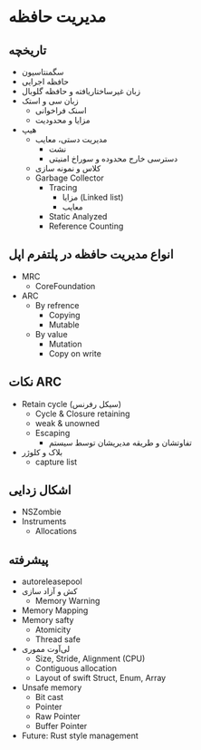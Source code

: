 # مدیریت حافظه

## تاریخچه

- سگمنتاسیون
- حافظه اجرایی
- زبان غیرساختاریافته و حافظه گلوبال
- زبان سی و استک
  - اسنک فراخوانی
  - مزایا و محدودیت
- هیپ
  - مدیریت دستی، معایب
    - نشت
    - دسترسی خارج محدوده و سوراخ امنیتی
  - کلاس و نمونه سازی
  - Garbage Collector
    - Tracing
      - مزایا (Linked list)
      - معایب
    - Static Analyzed
    - Reference Counting
 
## انواع مدیریت حافظه در پلتفرم اپل

- MRC
  - CoreFoundation
- ARC
  - By refrence
    - Copying
    - Mutable
  - By value
    - Mutation
    - Copy on write

## نکات ARC

- Retain cycle (سیکل رفرنس)
  - Cycle & Closure retaining
  - weak & unowned
  - Escaping
    - تفاوتشان و طریقه مدیریشان توسط سیستم
- بلاک و کلوژر
  - capture list

## اشکال زدایی

- NSZombie
- Instruments
  - Allocations

## پیشرفته

- autoreleasepool
- کش و آزاد سازی
  - Memory Warning
- Memory Mapping
- Memory safty
  - Atomicity
  - Thread safe
- لی‌آوت مموری
  - Size, Stride, Alignment (CPU)
  - Contiguous allocation
  - Layout of swift Struct, Enum, Array
- Unsafe memory
  - Bit cast
  - Pointer
  - Raw Pointer
  - Buffer Pointer
- Future: Rust style management
